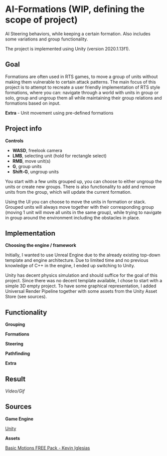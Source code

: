 # AI-Formations (WIP, defining the scope of project)

AI Steering behaviors, while keeping a certain formation. Also includes some variations and group functionality.

The project is implemented using Unity (version 2020.1.13f1).

## Goal

Formations are often used in RTS games, to move a group of units without making them vulnerable to certain attack patterns. The main focus of this project is to attempt to recreate a user friendly implementation of RTS style formations, where you can: navigate through a world with units in group or solo, group and ungroup them all while maintaining their group relations and formations based on input.

**Extra** - Unit movement using pre-defined formations

## Project info

**Controls**
- **WASD**, freelook camera
- **LMB**, selecting unit (hold for rectangle select)
- **RMB**, move unit(s)
- **G**, group units
- **Shift-G**, ungroup units

You start with a few units grouped up, you can choose to either ungroup the units or create new groups.
There is also functionality to add and remove units from the group, which will update the current formation.

Using the UI you can choose to move the units in formation or stack.
Grouped units will always move together with their corresponding group (moving 1 unit will move all units in the same group), while trying to navigate in group around the environment including the obstacles in place.

## Implementation

**Choosing the engine / framework**

Initially, I wanted to use Unreal Engine due to the already existing top-down template and engine architecture. Due to limited time and no previous knowledge of C++ in the engine, I ended up switching to Unity. 

Unity has decent physics simulation and should suffice for the goal of this project. Since there was no decent template available, I chose to start with a simple 3D empty project. To have some graphical representation, I added Universal Render Pipeline together with some assets from the Unity Asset Store (see sources).

## Functionality

**Grouping**

**Formations**

**Steering**

**Pathfinding**

**Extra**

## Result

*Video/Gif*

## Sources

**Game Engine**

[Unity](https://unity.com/)

**Assets**

[Basic Motions FREE Pack - Kevin Iglesias](https://assetstore.unity.com/packages/3d/animations/basic-motions-free-pack-154271)
